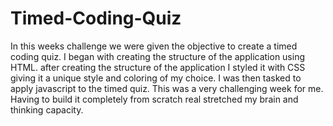 # Timed-Coding-Quiz

In this weeks challenge we were given the objective to create a timed coding quiz. I began with creating the structure of the application using HTML. after creating the structure of the application I styled it with CSS giving it a unique style and coloring of my choice. I was then tasked to apply javascript to the timed quiz. This was a very challenging week for me. Having to build it completely from scratch real stretched my brain and thinking capacity.

